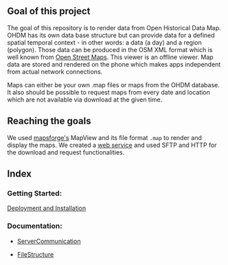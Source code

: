 ## Goal of this project
The goal of this repository is to render data from Open Historical Data Map. OHDM has its own data base structure but can provide data for a defined spatial temporal context - in other words: a data (a day) and a region (polygon). Those data can be produced in the OSM XML format which is well known from [Open Street Maps](https://www.openstreetmap.de/). This viewer is an offline viewer. Map data are stored and rendered on the phone which makes apps independent from actual network connections.

Maps can either be your own .map files or maps from the OHDM database.
It also should be possible to request maps from every date and location which are not available via download at the given time.  

## Reaching the goals
We used [mapsforge's](https://github.com/mapsforge/mapsforge) MapView and its file format `.map` to render and display the maps.
We created a [web service](https://github.com/OpenHistoricalDataMap/DowloadWebService) and used SFTP and HTTP for the download and request functionalities.

## Index 
### Getting Started: <br/>
[Deployment and Installation](https://github.com/OpenHistoricalDataMap/OHDMOfflineViewer/wiki/Deployment-and-Installation)

### Documentation: <br/>
* [ServerCommunication](https://github.com/OpenHistoricalDataMap/OHDMOfflineViewer/wiki/Server-Connection)

* [FileStructure](https://github.com/OpenHistoricalDataMap/OHDMOfflineViewer/wiki/File-Structure)